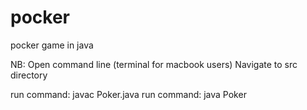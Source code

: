 # pocker
pocker game in java

NB: 
Open command line (terminal for macbook users)
Navigate to src directory

run command: javac Poker.java
run command: java Poker
